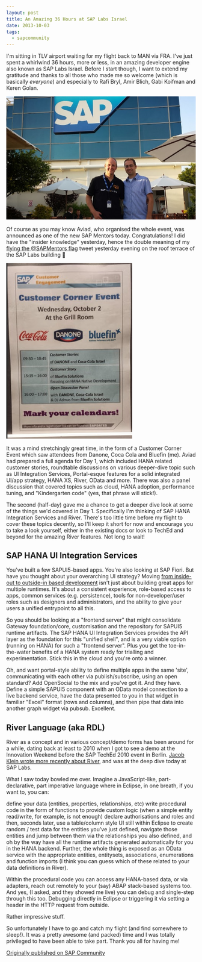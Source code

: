 ```yaml
---
layout: post
title: An Amazing 36 Hours at SAP Labs Israel
date: 2013-10-03
tags:
  - sapcommunity
---
```

I'm sitting in TLV airport waiting for my flight back to MAN via FRA. I've just spent a whirlwind 36 hours, more or less, in an amazing developer engine also known as SAP Labs Israel. Before I start though, I want to extend my gratitude and thanks to all those who made me so welcome (which is basically *everyone*) and especially to Rafi Bryl, Amir Blich, Gabi Koifman and Keren Golan.

![Me and Aviad](/images/2013/10/saplabsil_meandaviad.png)

Of course as you may know Aviad, who organised the whole event, was announced as one of the new SAP Mentors today. Congratulations! I did have the "insider knowledge" yesterday, hence the double meaning of my [flying the @SAPMentors flag](/tweets/qmacro/status/385428895131906048/) tweet yesterday evening on the roof terrace of the SAP Labs building 🙂

![Customer corner poster](/images/2013/10/customercorner.png)

It was a mind stretchingly great time, in the form of a Customer Corner Event which saw attendees from Danone, Coca Cola and Bluefin (me). Aviad had prepared a full agenda for Day 1, which included HANA related customer stories, roundtable discussions on various deeper-dive topic such as UI Integration Services, Portal-esque features for a solid integrated UI/app strategy, HANA XS, River, OData and more. There was also a panel discussion that covered topics such as cloud, HANA adoption, performance tuning, and "Kindergarten code" (yes, that phrase will stick!).

The second (half-day) gave me a chance to get a deeper dive look at some of the things we'd covered in Day 1. Specifically I'm thinking of SAP HANA Integration Services and River. There's too little time before my flight to cover these topics decently, so I'll keep it short for now and encourage you to take a look yourself, either in the existing docs or look to TechEd and beyond for the amazing River features. Not long to wait!

## SAP HANA UI Integration Services

You've built a few SAPUI5-based apps. You're also looking at SAP Fiori. But have you thought about your overarching UI strategy? Moving [from inside-out to outside-in based development](/blog/posts/2012/05/07/sapui5-the-future-direction-of-sap-ui-development/) isn't just about building great apps for multiple runtimes. It's about a consistent experience, role-based access to apps, common services (e.g. persistence), tools for non-developer/user roles such as designers and administrators, and the ability to give your users a unified entrypoint to all this.

So you should be looking at a "frontend server" that might consolidate Gateway foundation/core, customisation and the repository for SAPUI5 runtime artifacts. The SAP HANA UI Integration Services provides the API layer as the foundation for this "unified shell", and is a very viable option (running on HANA) for such a "frontend server". Plus you get the toe-in-the-water benefits of a HANA system ready for trialling and experimentation. Stick this in the cloud and you're onto a winner.

Oh, and want portal-style ability to define multiple apps in the same 'site', communicating with each other via publish/subscribe, using an open standard? Add OpenSocial to the mix and you've got it. And they have. Define a simple SAPUI5 component with an OData model connection to a live backend service, have the data presented to you in that widget in familiar "Excel" format (rows and columns), and then pipe that data into another graph widget via pubsub. Excellent.

## River Language (aka RDL)

River as a concept and in various concept/demo forms has been around for a while, dating back at least to 2010 when I got to see a demo at the Innovation Weekend before the SAP TechEd 2010 event in Berlin. [Jacob Klein wrote more recently about River](https://web.archive.org/web/20200804233302/https://blogs.saphana.com/2012/11/15/introducing-rdl-the-river-definition-language/), and was at the deep dive today at SAP Labs.

What I saw today bowled me over. Imagine a JavaScript-like, part-declarative, part imperative language where in Eclipse, in one breath, if you want to, you can:

define your data (entities, properties, relationships, etc)
write procedural code in the form of functions to provide custom logic (when a simple entity read/write, for example, is not enough)
declare authorisations and roles
and then, seconds later, use a table/column style UI still within Eclipse to create random / test data for the entities you've just defined, navigate those entities and jump between them via the relationships you also defined, and oh by the way have all the runtime artifacts generated automatically for you in the HANA backend. Further, the whole thing is exposed as an OData service with the appropriate entities, entitysets, associations, enumerations and function imports (I think you can guess which of these related to your data definitions in River).

Within the procedural code you can access any HANA-based data, or via adapters, reach out remotely to your (say) ABAP stack-based systems too. And yes, (I asked, and they showed me live) you can debug and single-step through this too. Debugging directly in Eclipse or triggering it via setting a header in the HTTP request from outside.

Rather impressive stuff.

So unfortunately I have to go and catch my flight (and find somewhere to sleep!). It was a pretty awesome (and packed) time and I was totally privileged to have been able to take part. Thank you all for having me!

[Originally published on SAP Community](https://blogs.sap.com/2013/10/03/an-amazing-36-hours-at-sap-labs-israel/)
